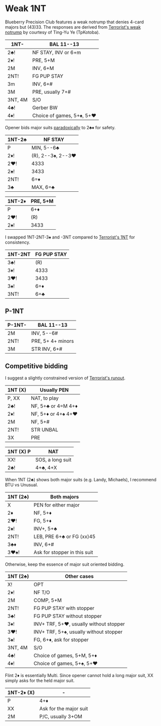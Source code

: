 # Weak 1NT

Blueberry Precision Club features a weak notrump that denies 4-card majors but
(43)33.  The responses are derived from [Terrorist's weak notrump][terr] by
courtesy of Ting-Yu Ye (TpKotoba).

[terr]: https://www.ptt.cc/man/BridgeClub/D6D1/D49B/D823/DD4E/M.1160796412.A.8E9.html

| 1NT-    | BAL 11--13 |
|---------|------------|
| 2♣!     | NF STAY, INV or 6+m
| 2♦!     | PRE, 5+M
| 2M      | INV, 6+M
| 2NT!    | FG PUP STAY
| 3m      | INV, 6+#
| 3M      | PRE, usually 7+#
| 3NT, 4M | S/O
| 4♣!     | Gerber BW
| 4♦!     | Choice of games, 5+♠, 5+♥

Opener bids major suits [paradoxically][paradox] to 2♣♦ for safety.

[paradox]: https://chrisryall.net/bridge/paradox.htm

| 1NT-2♣ | NF STAY |
|--------|---------|
| P      | MIN, 5--6♣
| 2♦!    | (R), 2--3♠, 2--3♥
| 2♥!    | 4333
| 2♠!    | 3433
| 2NT!   | 6=♦
| 3♣     | MAX, 6=♣

| 1NT-2♦ | PRE, 5+M |
|--------|----------|
| P      | 6+♦
| 2♥!    | (R)
| 2♠!    | 3433

I swapped 1NT-2NT-3♠ and -3NT compared to [Terrorist's 1NT][terr] for
consistency.

| 1NT-2NT | FG PUP STAY |
|---------|-------------|
| 3♣!     | (R)
| 3♦!     | 4333
| 3♥!     | 3433
| 3♠!     | 6=♦
| 3NT!    | 6=♣

## P-1NT

| P-1NT- | BAL 11--13 |
|--------|------------|
| 2M     | INV, 5--6#
| 2NT!   | PRE, 5+ 4+ minors
| 3M     | STR INV, 6+#

## Competitive bidding

I suggest a slightly constrained version of [Terrorist's runout][terr].

| 1NT (X) | Usually PEN |
|---------|-------------|
| P, XX   | NAT, to play
| 2♣!     | NF, 5+♣ or 4=M 4+♦
| 2♦!     | NF, 5+♦ or 4+♠ 4+♥
| 2M      | NF, 5+#
| 2NT!    | STR UNBAL
| 3X      | PRE

| 1NT (X) P | NAT |
|-----------|-----|
| XX!       | SOS, a long suit
| 2♣!       | 4+♣, 4+X

When 1NT (2♣) shows both major suits (e.g. Landy, Michaels), I recommend BTU vs
Unusual.

| 1NT (2♣) | Both majors |
|----------|-------------|
| X        | PEN for either major
| 2♦       | NF, 5+♦
| 2♥!      | FG, 5+♦
| 2♠!      | INV+, 5+♣
| 2NT!     | LEB, PRE 6+♣ or FG (xx)45
| 3♣♦      | INV, 6+#
| 3♥♠!     | Ask for stopper in this suit

Otherwise, keep the essence of major suit oriented bidding.

| 1NT (2♣) | Other cases |
|----------|-------------|
| X!       | OPT
| 2♦!      | NF T/O
| 2M       | COMP, 5+M
| 2NT!     | FG PUP STAY with stopper
| 3♣!      | FG PUP STAY without stopper
| 3♦!      | INV+ TRF, 5+♥, usually without stopper
| 3♥!      | INV+ TRF, 5+♠, usually without stopper
| 3♠!      | FG, 6+♦, ask for stopper
| 3NT, 4M  | S/O
| 4♣!      | Choice of games, 5+M, 5+♦
| 4♦!      | Choice of games, 5+♠, 5+♥

Flint 2♦ is essentially Multi.  Since opener cannot hold a long major suit, XX
simply asks for the held major suit.

| 1NT-2♦ (X) | - |
|------------|---|
| P          | 4+♦
| XX         | Ask for the major suit
| 2M         | P/C, usually 3+OM
